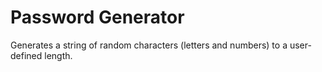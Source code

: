 # Password Generator
Generates a string of random characters (letters and numbers) to a user-defined length.
